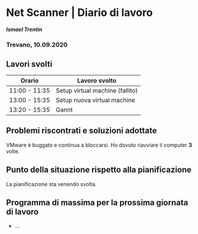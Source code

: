 # Net Scanner | Diario di lavoro
##### Ismael Trentin
### Trevano, 10.09.2020

## Lavori svolti


|Orario        |Lavoro svolto                                        |
|--------------|-----------------------------------------------------|
|11:00 - 11:35 |Setup virtual machine (fallito)                      |
|13:00 - 15:35 |Setup nuova virtual machine                          |
|13:20 - 15:35 |Gannt                                                |

##  Problemi riscontrati e soluzioni adottate

VMware è buggato e continua a bloccarsi. Ho dovuto riavviare
il computer **3** volte.


##  Punto della situazione rispetto alla pianificazione

La pianificazione sta venendo svolta.


##  Programma di massima per la prossima giornata di lavoro

* ...
